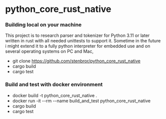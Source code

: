# python_core_rust_native

### Building local on your machine

This project is to research parser and tokenizer for Python 3.11 or later written in rust with all needed unittests to support it.
Sometime in the future i might extend it to a fully python interpreter for embedded use and on several operating systems on PC and Mac,

- git clone https://github.com/stenbror/python_core_rust_native
- cargo build
- cargo test

### Build and test with docker environment

- docker build -t python_core_rust_native .
- docker run -it --rm --name build_and_test python_core_rust_native
- cargo build
- cargo test
